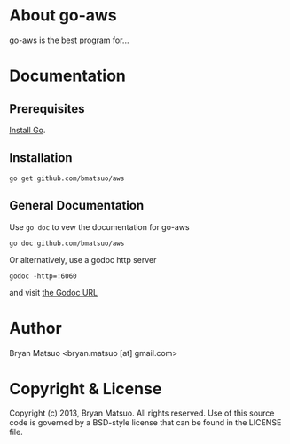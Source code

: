 
[install go]: http://golang.org/install.html "Install Go"
[the godoc url]: http://localhost:6060/pkg/github.com/bmatsuo/aws/ "the Godoc URL"

About go-aws
=============

go-aws is the best program for...

Documentation
=============

Prerequisites
-------------

[Install Go][].

Installation
-------------

    go get github.com/bmatsuo/aws

General Documentation
---------------------

Use `go doc` to vew the documentation for go-aws

    go doc github.com/bmatsuo/aws

Or alternatively, use a godoc http server

    godoc -http=:6060

and visit [the Godoc URL][]


Author
======

Bryan Matsuo &lt;bryan.matsuo [at] gmail.com&gt;

Copyright & License
===================

Copyright (c) 2013, Bryan Matsuo.
All rights reserved.
Use of this source code is governed by a BSD-style license that can be
found in the LICENSE file.
